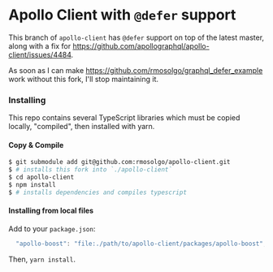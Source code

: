 # Apollo Client with `@defer` support

This branch of `apollo-client` has `@defer` support on top of the latest master, along with a fix for https://github.com/apollographql/apollo-client/issues/4484.

As soon as I can make https://github.com/rmosolgo/graphql_defer_example work without this fork, I'll stop maintaining it.

### Installing

This repo contains several TypeScript libraries which must be copied locally, "compiled", then installed with yarn.

#### Copy & Compile

```sh
$ git submodule add git@github.com:rmosolgo/apollo-client.git
$ # installs this fork into `./apollo-client`
$ cd apollo-client
$ npm install
$ # installs dependencies and compiles typescript
```

#### Installing from local files

Add to your `package.json`:

```js
  "apollo-boost": "file:./path/to/apollo-client/packages/apollo-boost",
```


Then, `yarn install`.
